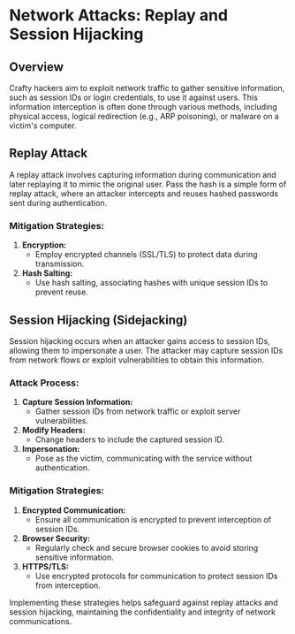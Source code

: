 # Network Attacks: Replay and Session Hijacking

## Overview

Crafty hackers aim to exploit network traffic to gather sensitive information, such as session IDs or login credentials, to use it against users. This information interception is often done through various methods, including physical access, logical redirection (e.g., ARP poisoning), or malware on a victim's computer.

## Replay Attack

A replay attack involves capturing information during communication and later replaying it to mimic the original user. Pass the hash is a simple form of replay attack, where an attacker intercepts and reuses hashed passwords sent during authentication.

### Mitigation Strategies:
1. **Encryption:**
	- Employ encrypted channels (SSL/TLS) to protect data during transmission.
2. **Hash Salting:**
	- Use hash salting, associating hashes with unique session IDs to prevent reuse.

## Session Hijacking (Sidejacking)

Session hijacking occurs when an attacker gains access to session IDs, allowing them to impersonate a user. The attacker may capture session IDs from network flows or exploit vulnerabilities to obtain this information.

### Attack Process:
1. **Capture Session Information:**
	- Gather session IDs from network traffic or exploit server vulnerabilities.
2. **Modify Headers:**
	- Change headers to include the captured session ID.
3. **Impersonation:**
	- Pose as the victim, communicating with the service without authentication.

### Mitigation Strategies:
1. **Encrypted Communication:**
	- Ensure all communication is encrypted to prevent interception of session IDs.
2. **Browser Security:**
	- Regularly check and secure browser cookies to avoid storing sensitive information.
3. **HTTPS/TLS:**
	- Use encrypted protocols for communication to protect session IDs from interception.

Implementing these strategies helps safeguard against replay attacks and session hijacking, maintaining the confidentiality and integrity of network communications.
